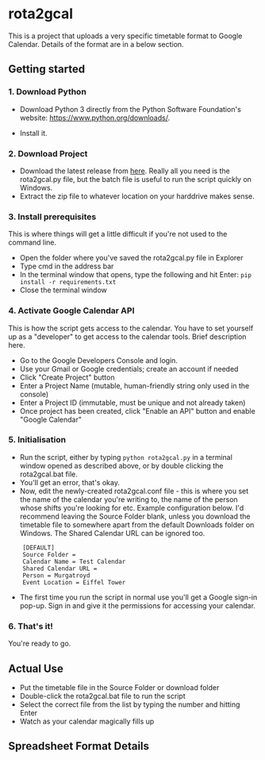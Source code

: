# rota2gcal
This is a project that uploads a very specific timetable format to Google Calendar. Details of the format are in a below section.

## Getting started

### 1. Download Python

+ Download Python 3 directly from the Python Software Foundation's website: https://www.python.org/downloads/.

+ Install it.

### 2. Download Project

+ Download the latest release from [here](https://github.com/nocalla/rota2gcal/releases). Really all you need is the rota2gcal.py file, but the batch file is useful to run the script quickly on Windows.
+ Extract the zip file to whatever location on your harddrive makes sense.

### 3. Install prerequisites

This is where things will get a little difficult if you're not used to the command line.
+ Open the folder where you've saved the rota2gcal.py file in Explorer
+ Type cmd in the address bar
+ In the terminal window that opens, type the following and hit Enter:
`pip install -r requirements.txt`
+ Close the terminal window

### 4. Activate Google Calendar API

This is how the script gets access to the calendar. You have to set yourself up as a "developer" to get access to the calendar tools. Brief description here. 
+ Go to the Google Developers Console and login.
+ Use your Gmail or Google credentials; create an account if needed
+ Click "Create Project" button
+ Enter a Project Name (mutable, human-friendly string only used in the console)
+ Enter a Project ID (immutable, must be unique and not already taken)
+ Once project has been created, click "Enable an API" button and enable "Google Calendar"

### 5. Initialisation

+ Run the script, either by typing `python rota2gcal.py` in a terminal window opened as described above, or by double clicking the rota2gcal.bat file.
+ You'll get an error, that's okay.
+ Now, edit the newly-created rota2gcal.conf file - this is where you set the name of the calendar you're writing to, the name of the person whose shifts you're looking for etc. Example configuration below. I'd recommend leaving the Source Folder blank, unless you download the timetable file to somewhere apart from the default Downloads folder on Windows. The Shared Calendar URL can be ignored too.
```
    [DEFAULT]
    Source Folder = 
    Calendar Name = Test Calendar
    Shared Calendar URL = 
    Person = Murgatroyd
    Event Location = Eiffel Tower
```
+ The first time you run the script in normal use you'll get a Google sign-in pop-up. Sign in and give it the permissions for accessing your calendar.

### 6. That's it!

You're ready to go. 

## Actual Use
+ Put the timetable file in the Source Folder or download folder
+ Double-click the rota2gcal.bat file to run the script
+ Select the correct file from the list by typing the number and hitting Enter
+ Watch as your calendar magically fills up

## Spreadsheet Format Details

